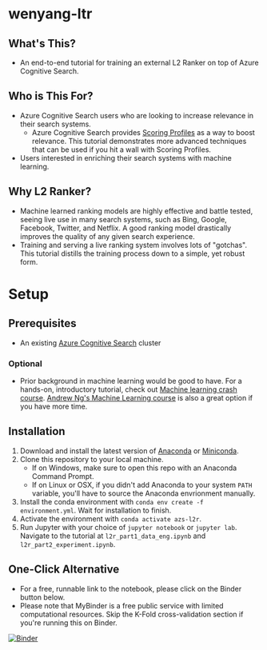 # wenyang-ltr

## What's This?
- An end-to-end tutorial for training an external L2 Ranker on top of Azure Cognitive Search.

## Who is This For?
- Azure Cognitive Search users who are looking to increase relevance in their search systems.
    - Azure Cognitive Search provides [Scoring Profiles](https://docs.microsoft.com/en-us/azure/search/index-add-scoring-profiles) as a way to boost relevance. This tutorial demonstrates more advanced techniques that can be used if you hit a wall with Scoring Profiles.
- Users interested in enriching their search systems with machine learning.

## Why L2 Ranker?
- Machine learned ranking models are highly effective and battle tested, seeing live use in many search systems, such as Bing, Google, Facebook, Twitter, and Netflix. A good ranking model drastically improves the quality of any given search experience.
- Training and serving a live ranking system involves lots of "gotchas". This tutorial distills the training process down to a simple, yet robust form.

# Setup

## Prerequisites
- An existing [Azure Cognitive Search](https://azure.microsoft.com/en-us/services/search/) cluster

### Optional
- Prior background in machine learning would be good to have. For a hands-on, introductory tutorial, check out [Machine learning crash course](https://docs.microsoft.com/en-us/learn/paths/ml-crash-course/). [Andrew Ng's Machine Learning course](https://www.coursera.org/learn/machine-learning) is also a great option if you have more time.

## Installation

1. Download and install the latest version of [Anaconda](https://www.anaconda.com/distribution/#download-section) or [Miniconda](https://docs.conda.io/en/latest/miniconda.html).
2. Clone this repository to your local machine.
    - If on Windows, make sure to open this repo with an Anaconda Command Prompt.
    - If on Linux or OSX, if you didn't add Anaconda to your system `PATH` variable, you'll have to source the Anaconda envrionment manually.
3. Install the conda environment with `conda env create -f environment.yml`. Wait for installation to finish.
4. Activate the environment with `conda activate azs-l2r`.
5. Run Jupyter with your choice of `jupyter notebook` or `jupyter lab`. Navigate to the tutorial at `l2r_part1_data_eng.ipynb` and `l2r_part2_experiment.ipynb`.


## One-Click Alternative

- For a free, runnable link to the notebook, please click on the Binder button below.
- Please note that MyBinder is a free public service with limited computational resources. Skip the K-Fold cross-validation section if you're running this on Binder.

[![Binder](https://mybinder.org/badge_logo.svg)](https://aka.ms/AA877hx)
